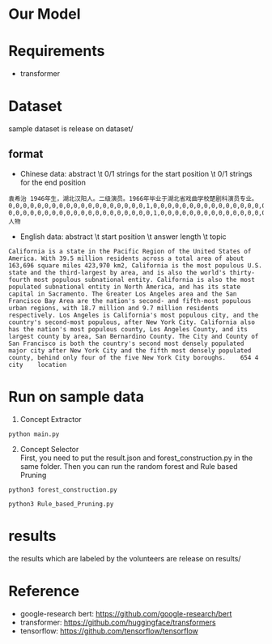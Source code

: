# Our Model

# Requirements
- transformer


# Dataset
sample dataset is release on dataset/
## format
- Chinese data: abstract \t 0/1 strings for the start position \t 0/1 strings for the end position
```
袁希治 1946年生，湖北汉阳人。二级演员。1966年毕业于湖北省戏曲学校楚剧科演员专业。	0,0,0,0,0,0,0,0,0,0,0,0,0,0,0,0,0,0,0,1,0,0,0,0,0,0,0,0,0,0,0,0,0,0,0,0,0,0,0,0,0,0,0,0,0	0,0,0,0,0,0,0,0,0,0,0,0,0,0,0,0,0,0,0,0,1,0,0,0,0,0,0,0,0,0,0,0,0,0,0,0,0,0,0,0,0,0,0,0,0 人物
```
- English data: abstract \t start position \t answer length \t topic
```
California is a state in the Pacific Region of the United States of America. With 39.5 million residents across a total area of about 163,696 square miles 423,970 km2, California is the most populous U.S. state and the third-largest by area, and is also the world's thirty-fourth most populous subnational entity. California is also the most populated subnational entity in North America, and has its state capital in Sacramento. The Greater Los Angeles area and the San Francisco Bay Area are the nation's second- and fifth-most populous urban regions, with 18.7 million and 9.7 million residents respectively. Los Angeles is California's most populous city, and the country's second-most populous, after New York City. California also has the nation's most populous county, Los Angeles County, and its largest county by area, San Bernardino County. The City and County of San Francisco is both the country's second most densely populated major city after New York City and the fifth most densely populated county, behind only four of the five New York City boroughs.	654	4	city	location
```

# Run on sample data
1. Concept Extractor
```
python main.py
```
2. Concept Selector  
First, you need to put the result.json and forest_construction.py in the same folder. Then you can run the random forest and Rule based Pruning
```
python3 forest_construction.py
```
```
python3 Rule_based_Pruning.py
```
# results
the results which are labeled by the volunteers are release on results/

# Reference
- google-research bert: <https://github.com/google-research/bert>
- transformer: <https://github.com/huggingface/transformers>
- tensorflow: <https://github.com/tensorflow/tensorflow>
